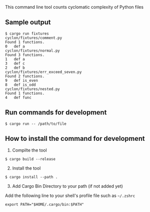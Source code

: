 This command line tool counts cyclomatic complexity of Python files

## Sample output

```
$ cargo run fixtures
cyclon/fixtures/comment.py
Found 1 functions.
0	def a
cyclon/fixtures/normal.py
Found 3 functions.
1	def a
3	def c
2	def b
cyclon/fixtures/err_exceed_seven.py
Found 2 functions.
9	def is_even
8	def is_odd
cyclon/fixtures/nested.py
Found 1 functions.
4	def func
```

## Run commands for development

```
$ cargo run -- /path/to/file
```

## How to install the command for development

1. Compilte the tool

```
$ cargo build --release
```

2. Install the tool

```
$ cargo install --path .
```

3. Add Cargo Bin Directory to your path (if not added yet)

Add the following line to your shell\'s profile file such as `~/.zshrc`

```
export PATH="$HOME/.cargo/bin:$PATH"
```
